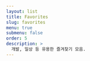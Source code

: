 ```yaml
---
layout: list
title: Favorites
slug: favorites
menu: true
submenu: false
order: 5
description: >
  개발, 일상 등 유용한 즐겨찾기 모음.
---
```

